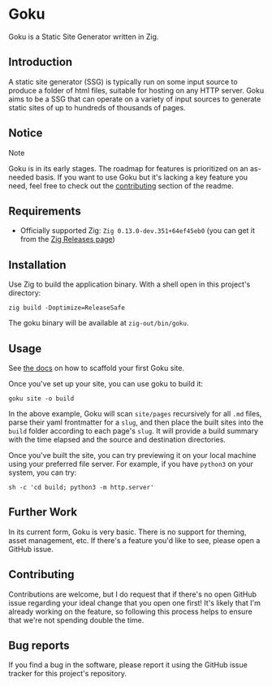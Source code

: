 # Goku

Goku is a Static Site Generator written in Zig.

## Introduction

A static site generator (SSG) is typically run on some input source to produce a folder of html files, suitable for hosting on any HTTP server. Goku aims to be a SSG that can operate on a variety of input sources to generate static sites of up to hundreds of thousands of pages.

## Notice

> [!NOTE]  
> Goku is in its early stages. The roadmap for features is prioritized on an as-needed basis. If you want to use Goku but it's lacking a key feature you need, feel free to check out the [contributing](#contributing) section of the readme.

## Requirements

- Officially supported Zig: `Zig 0.13.0-dev.351+64ef45eb0` (you can get it from the [Zig Releases page](https://ziglang.org/download/))

## Installation

Use Zig to build the application binary. With a shell open in this project's directory:

```
zig build -Doptimize=ReleaseSafe
```

The goku binary will be available at `zig-out/bin/goku`.

## Usage

See [the docs](./site/pages/docs/site.md) on how to scaffold your first Goku site.

Once you've set up your site, you can use goku to build it:

```
goku site -o build
```

In the above example, Goku will scan `site/pages` recursively for all `.md` files, parse their yaml frontmatter for a `slug`, and then place the built sites into the `build` folder according to each page's `slug`. It will provide a build summary with the time elapsed and the source and destination directories.

Once you've built the site, you can try previewing it on your local machine using your preferred file server. For example, if you have `python3` on your system, you can try:

```
sh -c 'cd build; python3 -m http.server'
```

## Further Work

In its current form, Goku is very basic. There is no support for theming, asset management, etc. If there's a feature you'd like to see, please open a GitHub issue.

## Contributing

Contributions are welcome, but I do request that if there's no open GitHub issue regarding your ideal change that you open one first! It's likely that I'm already working on the feature, so following this process helps to ensure that we're not spending double the time.

## Bug reports

If you find a bug in the software, please report it using the GitHub issue tracker for this project's repository.

